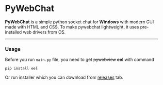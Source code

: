 # PyWebChat


**PyWebChat** is a simple python socket chat for **Windows** with modern GUI made with HTML and CSS. To make pywebchat lightweight, it uses pre-installed web drivers from OS. 

___
### Usage
Before you run `main.py` file, you need to get ~~pywebview~~ **eel** with command
```
pip install eel
```
Or run installer which you can download from [releases](https://github.com/grishatop1/pywebchat/releases) tab.